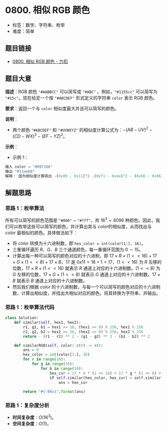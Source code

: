# 0800. 相似 RGB 颜色

- 标签：数学、字符串、枚举
- 难度：简单

## 题目链接

- [0800. 相似 RGB 颜色 - 力扣](https://leetcode.cn/problems/similar-rgb-color/)

## 题目大意

**描述**：RGB 颜色 `"#AABBCC"` 可以简写成 `"#ABC"` 。例如，`"#1155cc"` 可以简写为 `"#15c"`。现在给定一个按 `"#ABCDEF"` 形式定义的字符串 `color` 表示 RGB 颜色。

**要求**：返回一个与 `color` 相似度最大并且可以简写的颜色。

**说明**：

- 两个颜色 `"#ABCDEF"` 和 `"#UVWXYZ"` 的相似度计算公式为：$-(AB - UV)^2 - (CD - WX)^2 - (EF - YZ)^2$。

**示例**：

- 示例 1：

```python
输入 color = "#09f166"
输出 "#11ee66"
解释： 因为相似度计算得出 -(0x09 - 0x11)^2 -(0xf1 - 0xee)^2 - (0x66 - 0x66)^2 = -64 -9 -0 = -73，这是所有可以简写的颜色中与 color 最相似的颜色
```

## 解题思路

### 思路 1：枚举算法

所有可以简写的颜色范围是 `"#000"` ~ `"#fff"`，共 $16^3 = 4096$ 种颜色。因此，我们可以枚举这些可以简写的颜色，并计算出其与 $color$的相似度，从而找出与 $color$ 最相似的颜色。具体做法如下：

- 将  $color$ 转换为十六进制数，即 `hex_color = int(color[1:], 16)`。
- 三重循环遍历 $R$、$G$、$B$ 三个通道颜色，每一重循环范围为 $0 \sim 15$。
- 计算出每一种可以简写的颜色对应的十六进制，即 $17 \times R \times (1 << 16) + 17 \times G \times (1 << 8) + 17 \times B$，$17$ 是 $0x11 = 16 + 1 = 17$，$(1 << 16)$ 为 $R$ 左移的位数，$17 \times R \times (1 << 16)$ 就表示 $R$ 通道上对应的十六进制数。$(1 << 8)$ 为 $G$ 左移的位数，$17 \times G \times (1 << 8)$ 就表示 $G$ 通道上对应的十六进制数。$17 \times B$ 就表示 $B$ 通道上对应的十六进制数。
- 然后我们根据 $color$ 的十六进制数，与每一个可以简写的颜色对应的十六进制数，计算出相似度，并找出大相似对应的颜色。将其转换为字符串，并输出。

### 思路 1：枚举算法代码

```python
class Solution:
    def similar(self, hex1, hex2):
        r1, g1, b1 = hex1 >> 16, (hex1 >> 8) % 256, hex1 % 256
        r2, g2, b2 = hex2 >> 16, (hex2 >> 8) % 256, hex2 % 256
        return - (r1 - r2) ** 2 - (g1 - g2) ** 2 - (b1 - b2) ** 2

    def similarRGB(self, color: str) -> str:
        ans = 0
        hex_color = int(color[1:], 16)
        for r in range(16):
            for g in range(16):
                for b in range(16):
                    hex_cur = 17 * r * (1 << 16) + 17 * g * (1 << 8) + 17 * b
                    if self.similar(hex_color, hex_cur) > self.similar(hex_color, ans):
                        ans = hex_cur
        
        return "#{:06x}".format(ans)
```

### 思路 1：复杂度分析

- **时间复杂度**：$O(16^3)$。
- **空间复杂度**：$O(1)$。
